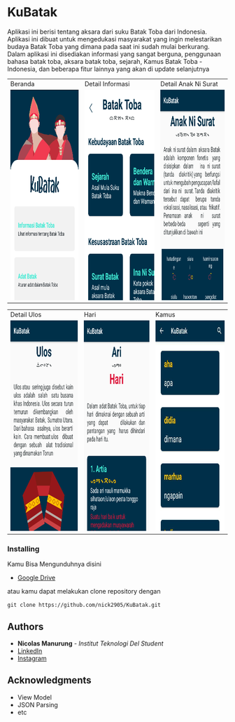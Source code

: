 # KuBatak

Aplikasi ini berisi tentang aksara dari suku Batak Toba dari Indonesia. Aplikasi ini dibuat untuk mengedukasi masyarakat yang ingin melestarikan budaya Batak Toba yang dimana pada saat ini sudah mulai berkurang. Dalam aplikasi ini disediakan informasi yang sangat berguna, penggunaan bahasa batak toba, aksara batak toba, sejarah, Kamus Batak Toba - Indonesia, dan beberapa fitur lainnya yang akan di update selanjutnya

<table>
  <tr>
    <td>Beranda</td>
     <td>Detail Informasi</td>
     <td>Detail Anak Ni Surat</td>
  </tr>
  <tr>
    <td><img src="https://github.com/nick2905/KuBatak/blob/master/assets/beranda.png" width=270 height=480></td>
    <td><img src="https://github.com/nick2905/KuBatak/blob/master/assets/DetailInformasi.png" width=270 height=480></td>
    <td><img src="https://github.com/nick2905/KuBatak/blob/master/assets/DetailAnakNiSurat.png" width=270 height=480></td>
  </tr>
 </table>
 <table>
  <tr>
    <td>Detail Ulos</td>
     <td>Hari</td>
     <td>Kamus</td>
  </tr>
  <tr>
    <td><img src="https://github.com/nick2905/KuBatak/blob/master/assets/DetailUlos.png" width=270 height=480></td>
    <td><img src="https://github.com/nick2905/KuBatak/blob/master/assets/Hari.png" width=270 height=480></td>
    <td><img src="https://github.com/nick2905/KuBatak/blob/master/assets/kamus.jpg" width=270 height=480></td>
  </tr>
 </table>

### Installing

Kamu Bisa Mengunduhnya disini

* [Google Drive](https://drive.google.com/open?id=1Vpi7WupQXVIbk58SoVJCp0YU1wndnrMh) 

atau kamu dapat melakukan clone repository dengan

```
git clone https://github.com/nick2905/KuBatak.git
```

## Authors

* **Nicolas Manurung** - *Institut Teknologi Del Student* 
* [LinkedIn](https://www.linkedin.com/in/nicolas-manurung-263204190/)
* [Instagram](https://www.instagram.com/nicolasmanurung/)


## Acknowledgments

* View Model
* JSON Parsing
* etc

